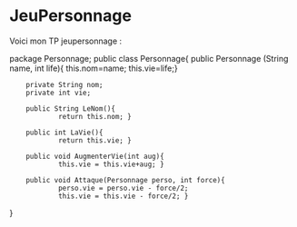 # JeuPersonnage

Voici mon TP jeupersonnage :

package Personnage;
public class Personnage{
        public Personnage (String name, int life){
                this.nom=name;
                this.vie=life;}

        private String nom;
        private int vie;

        public String LeNom(){
                return this.nom; }

        public int LaVie(){
                return this.vie; }

        public void AugmenterVie(int aug){
                this.vie = this.vie+aug; }

        public void Attaque(Personnage perso, int force){
                perso.vie = perso.vie - force/2;
                this.vie = this.vie - force/2; }
}
